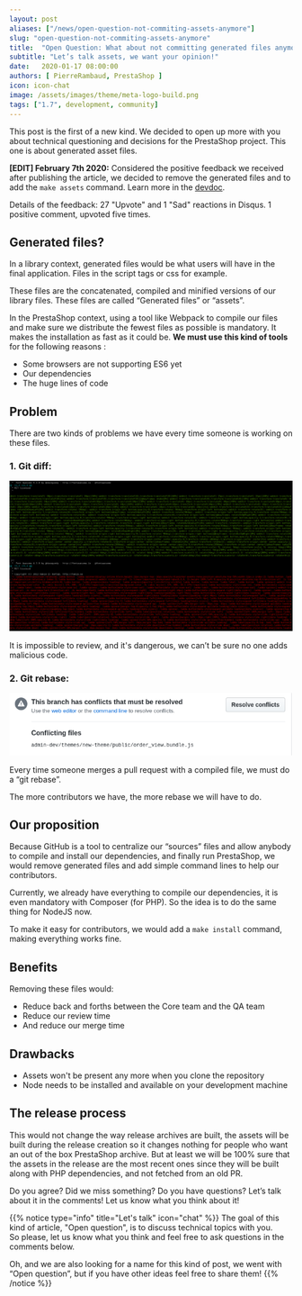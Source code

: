 ```yaml
---
layout: post
aliases: ["/news/open-question-not-commiting-assets-anymore"]
slug: "open-question-not-commiting-assets-anymore"
title:  "Open Question: What about not committing generated files anymore?"
subtitle: "Let’s talk assets, we want your opinion!"
date:   2020-01-17 08:00:00
authors: [ PierreRambaud, PrestaShop ]
icon: icon-chat
image: /assets/images/theme/meta-logo-build.png
tags: ["1.7", development, community]
---
```



This post is the first of a new kind.
We decided to open up more with you about technical questioning and decisions for the PrestaShop project.
This one is about generated asset files.

**[EDIT] February 7th 2020:**
Considered the positive feedback we received after publishing the article, we decided to remove the generated files and to add the `make assets` command. Learn more in the [devdoc](https://devdocs.prestashop.com/1.7/development/compile-assets/).

Details of the feedback:
27 "Upvote" and 1 "Sad" reactions in Disqus.
1 positive comment, upvoted five times.


## Generated files?

In a library context, generated files would be what users will have in the final application.
Files in the script tags or css for example.

These files are the concatenated, compiled and minified versions of our library files.
These files are called “Generated files” or “assets”.

In the PrestaShop context, using a tool like Webpack to compile our files and make sure we distribute the fewest files as possible is mandatory. It makes the installation as fast as it could be.
**We must use this kind of tools** for the following reasons :
- Some browsers are not supporting ES6 yet
- Our dependencies
- The huge lines of code


## Problem

There are two kinds of problems we have every time someone is working on these files.

### 1. Git diff:

![What we see everytime in the git diff](/assets/images/2019/12/open-question-assets-git-diff.png)

It is impossible to review, and it's dangerous, we can’t be sure no one adds malicious code.


### 2. Git rebase:

![These nice conflicting files...](/assets/images/2019/12/open-question-assets-git-rebase.png)

Every time someone merges a pull request with a compiled file, we must do a  “git rebase”.

The more contributors we have, the more rebase we will have to do.


## Our proposition

Because GitHub is a tool to centralize our “sources” files and allow anybody to compile and install our dependencies, and finally run PrestaShop, we would remove generated files and add simple command lines to help our contributors.

Currently, we already have everything to compile our dependencies, it is even mandatory with Composer (for PHP). So the idea is to do the same thing for NodeJS now.

To make it easy for contributors, we would add a `make install` command, making everything works fine.


## Benefits

Removing these files would:
- Reduce back and forths between the Core team and the QA team
- Reduce our review time
- And reduce our merge time


## Drawbacks

- Assets won't be present any more when you clone the repository
- Node needs to be installed and available on your development machine


## The release process

This would not change the way release archives are built, the assets will be built during the release creation so it changes nothing for people who want an out of the box PrestaShop archive. But at least we will be 100% sure that the assets in the release are the most recent ones since they will be built along with PHP dependencies, and not fetched from an old PR.

Do you agree? Did we miss something? Do you have questions? Let’s talk about it in the comments!
Let us know what you think about it!

{{% notice type="info" title="Let's talk" icon="chat" %}}
The goal of this kind of article, "Open question", is to discuss technical topics with you.  
So please, let us know what you think and feel free to ask questions in the comments below.  

Oh, and we are also looking for a name for this kind of post, we went with “Open question”, but if you have other ideas feel free to share them!
{{% /notice %}}
